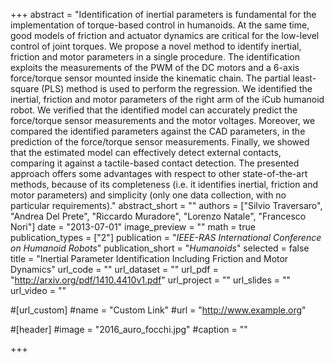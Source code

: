 +++
abstract = "Identification of inertial parameters is fundamental for the implementation of torque-based control in humanoids. At the same time, good models of friction and actuator dynamics are critical for the low-level control of joint torques. We propose a novel method to identify inertial, friction and motor parameters in a single procedure. The identification exploits the measurements of the PWM of the DC motors and a 6-axis force/torque sensor mounted inside the kinematic chain. The partial least-square (PLS) method is used to perform the regression. We identified the inertial, friction and motor parameters of the right arm of the iCub humanoid robot. We verified that the identified model can accurately predict the force/torque sensor measurements and the motor voltages. Moreover, we compared the identified parameters against the CAD parameters, in the prediction of the force/torque sensor measurements. Finally, we showed that the estimated model can effectively detect external contacts, comparing it against a tactile-based contact detection. The presented approach offers some advantages with respect to other state-of-the-art methods, because of its completeness (i.e. it identifies inertial, friction and motor parameters) and simplicity (only one data collection, with no particular requirements)."
abstract_short = ""
authors = ["Silvio Traversaro", "Andrea Del Prete", "Riccardo Muradore", "Lorenzo Natale", "Francesco Nori"]
date = "2013-07-01"
image_preview = ""
math = true
publication_types = ["2"]
publication = "*IEEE-RAS International Conference on Humanoid Robots*"
publication_short = "*Humanoids*"
selected = false
title = "Inertial Parameter Identification Including Friction and Motor Dynamics"
url_code = ""
url_dataset = ""
url_pdf = "http://arxiv.org/pdf/1410.4410v1.pdf"
url_project = ""
url_slides = ""
url_video = ""

#[url_custom]
#name = "Custom Link"
#url = "http://www.example.org"

#[header]
#image = "2016_auro_focchi.jpg"
#caption = ""

+++

